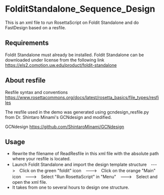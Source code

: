 # FolditStandalone_Sequence_Design
This is an xml file to run RosettaScript on Foldit Standalone and do FastDesign based on a resfile.


## Requirements
Foldit Standalone must already be installed.
Foldit Standalone can be downloaded under license from the following link
https://els2.comotion.uw.edu/product/foldit-standalone


## About resfile
Resfile syntax and conventions
https://www.rosettacommons.org/docs/latest/rosetta_basics/file_types/resfiles

The resfile used in the demo was generated using gcndesign_resfile.py from Dr. Shintaro Minami's GCNdesign and modified.

GCNdesign
https://github.com/ShintaroMinami/GCNdesign


## Usage
* Rewrite the filename of ReadResfile in this xml file with the absolute path where your resfile is located.
* Launch Foldit Standalone and import the design template structure　--->　Click on the green "foldit" icon　--->　Click on the orange "Main" icon　--->　Select "Run RosettaScript" in "Menu"　--->　Select and open the xml file.
* It takes from one to several hours to design one structure.
